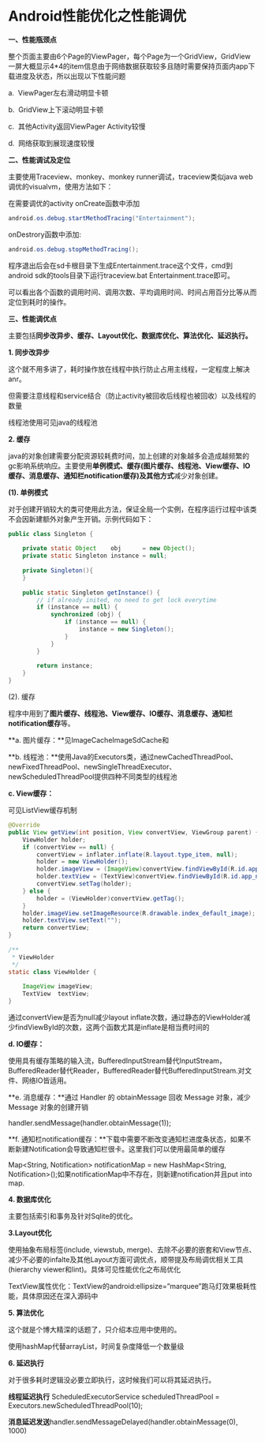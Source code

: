 # Android性能优化之性能调优



**一、性能瓶颈点**

整个页面主要由6个Page的ViewPager，每个Page为一个GridView，GridView一屏大概显示4\*4的item信息由于网络数据获取较多且随时需要保持页面内app下载进度及状态，所以出现以下性能问题

a.  ViewPager左右滑动明显卡顿

b.  GridView上下滚动明显卡顿

c.  其他Activity返回ViewPager Activity较慢

d.  网络获取到展现速度较慢

**二、性能调试及定位**

主要使用Traceview、monkey、monkey runner调试，traceview类似java web调优的visualvm，使用方法如下：

在需要调优的activity onCreate函数中添加

```java
android.os.debug.startMethodTracing("Entertainment");

```

onDestrory函数中添加:

```java
android.os.debug.stopMethodTracing();
```

程序退出后会在sd卡根目录下生成Entertainment.trace这个文件，cmd到android sdk的tools目录下运行traceview.bat Entertainment.trace即可。

可以看出各个函数的调用时间、调用次数、平均调用时间、时间占用百分比等从而定位到耗时的操作。



**三、性能调优点**

主要包括**同步改异步、缓存、Layout优化、数据库优化、算法优化、延迟执行。**

**1. 同步改异步**

这个就不用多讲了，耗时操作放在线程中执行防止占用主线程，一定程度上解决anr。

但需要注意线程和service结合（防止activity被回收后线程也被回收）以及线程的数量

线程池使用可见java的线程池



**2. 缓存**

java的对象创建需要分配资源较耗费时间，加上创建的对象越多会造成越频繁的gc影响系统响应。主要使用**单例模式、缓存\(图片缓存、线程池、View缓存、IO缓存、消息缓存、通知栏notification缓存\)及其他方式**减少对象创建。

**\(1\). 单例模式**

对于创建开销较大的类可使用此方法，保证全局一个实例，在程序运行过程中该类不会因新建额外对象产生开销。示例代码如下：

```java
public class Singleton {
 
    private static Object    obj      = new Object();
    private static Singleton instance = null;
 
    private Singleton(){
    }
 
    public static Singleton getInstance() {
        // if already inited, no need to get lock everytime
        if (instance == null) {
            synchronized (obj) {
                if (instance == null) {
                    instance = new Singleton();
                }
            }
        }
 
        return instance;
    }
}
```

\(2\). 缓存

程序中用到了**图片缓存、线程池、View缓存、IO缓存、消息缓存、通知栏notification缓存**等。

**a. 图片缓存：**见ImageCacheImageSdCache和

**b. 线程池：**使用Java的Executors类，通过newCachedThreadPool、newFixedThreadPool、newSingleThreadExecutor、newScheduledThreadPool提供四种不同类型的线程池

**c. View缓存：**

可见ListView缓存机制

```java
@Override
public View getView(int position, View convertView, ViewGroup parent) {
	ViewHolder holder;
	if (convertView == null) {
		convertView = inflater.inflate(R.layout.type_item, null);
		holder = new ViewHolder();
		holder.imageView = (ImageView)convertView.findViewById(R.id.app_icon);
		holder.textView = (TextView)convertView.findViewById(R.id.app_name);
		convertView.setTag(holder);
	} else {
		holder = (ViewHolder)convertView.getTag();
	}
	holder.imageView.setImageResource(R.drawable.index_default_image);
	holder.textView.setText("");
	return convertView;
}
 
/**
 * ViewHolder
 */
static class ViewHolder {
 
	ImageView imageView;
	TextView  textView;
}
```

通过convertView是否为null减少layout inflate次数，通过静态的ViewHolder减少findViewById的次数，这两个函数尤其是inflate是相当费时间的



**d. IO缓存：**

使用具有缓存策略的输入流，BufferedInputStream替代InputStream，BufferedReader替代Reader，BufferedReader替代BufferedInputStream.对文件、网络IO皆适用。



**e. 消息缓存：**通过 Handler 的 obtainMessage 回收 Message 对象，减少 Message 对象的创建开销

handler.sendMessage\(handler.obtainMessage\(1\)\);



**f. 通知栏notification缓存：**下载中需要不断改变通知栏进度条状态，如果不断新建Notification会导致通知栏很卡。这里我们可以使用最简单的缓存

Map&lt;String, Notification&gt; notificationMap = new HashMap&lt;String, Notification&gt;\(\);如果notificationMap中不存在，则新建notification并且put into map.

**4. 数据库优化**

主要包括索引和事务及针对Sqlite的优化。

**3.Layout优化**

使用抽象布局标签\(include, viewstub, merge\)、去除不必要的嵌套和View节点、减少不必要的infalte及其他Layout方面可调优点，顺带提及布局调优相关工具\(hierarchy viewer和lint\)。具体可见性能优化之布局优化

TextView属性优化：TextView的android:ellipsize=”marquee”跑马灯效果极耗性能，具体原因还在深入源码中

**5. 算法优化**

这个就是个博大精深的话题了，只介绍本应用中使用的。

使用hashMap代替arrayList，时间复杂度降低一个数量级



**6. 延迟执行**

对于很多耗时逻辑没必要立即执行，这时候我们可以将其延迟执行。

**线程延迟执行** ScheduledExecutorService scheduledThreadPool = Executors.newScheduledThreadPool\(10\);

**消息延迟发送**handler.sendMessageDelayed\(handler.obtainMessage\(0\), 1000\)

